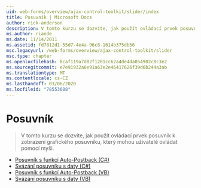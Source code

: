 ```yaml
---
uid: web-forms/overview/ajax-control-toolkit/slider/index
title: Posuvník | Microsoft Docs
author: rick-anderson
description: V tomto kurzu se dozvíte, jak použít ovládací prvek posuvník k zobrazení grafického posuvníku, který mohou uživatelé ovládat pomocí myši.
ms.author: riande
ms.date: 11/14/2011
ms.assetid: fd7812d1-55d7-4e4a-96c8-1614b375db56
msc.legacyurl: /web-forms/overview/ajax-control-toolkit/slider
msc.type: chapter
ms.openlocfilehash: 8caf119a7d82f1201cc62a4de4da054902c8c3e2
ms.sourcegitcommit: e7e91932a6e91a63e2e46417626f39d6b244a3ab
ms.translationtype: MT
ms.contentlocale: cs-CZ
ms.lasthandoff: 03/06/2020
ms.locfileid: "78553688"
---
```

# <a name="slider"></a>Posuvník

> V tomto kurzu se dozvíte, jak použít ovládací prvek posuvník k zobrazení grafického posuvníku, který mohou uživatelé ovládat pomocí myši.

- [Posuvník s funkcí Auto-Postback (C#)](using-the-slider-control-with-auto-postback-cs.md)
- [Svázání posuvníku s daty (C#)](databinding-the-slider-control-cs.md)
- [Posuvník s funkcí Auto-Postback (VB)](using-the-slider-control-with-auto-postback-vb.md)
- [Svázání posuvníku s daty (VB)](databinding-the-slider-control-vb.md)
